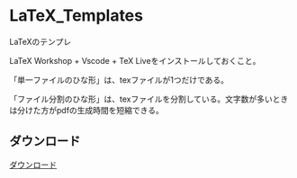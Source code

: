 # LaTeX_Templates
LaTeXのテンプレ

LaTeX Workshop + Vscode + TeX Liveをインストールしておくこと。

「単一ファイルのひな形」は、texファイルが1つだけである。

「ファイル分割のひな形」は、texファイルを分割している。文字数が多いときは分けた方がpdfの生成時間を短縮できる。

## ダウンロード

[ダウンロード](https://github.com/haniokasai/LaTeX_Templates/archive/refs/heads/main.zip)
